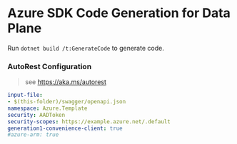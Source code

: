 # Azure SDK Code Generation for Data Plane

Run `dotnet build /t:GenerateCode` to generate code.

### AutoRest Configuration
> see https://aka.ms/autorest

``` yaml
input-file:
- $(this-folder)/swagger/openapi.json
namespace: Azure.Template
security: AADToken
security-scopes: https://example.azure.net/.default
generation1-convenience-client: true
#azure-arm: true
```
